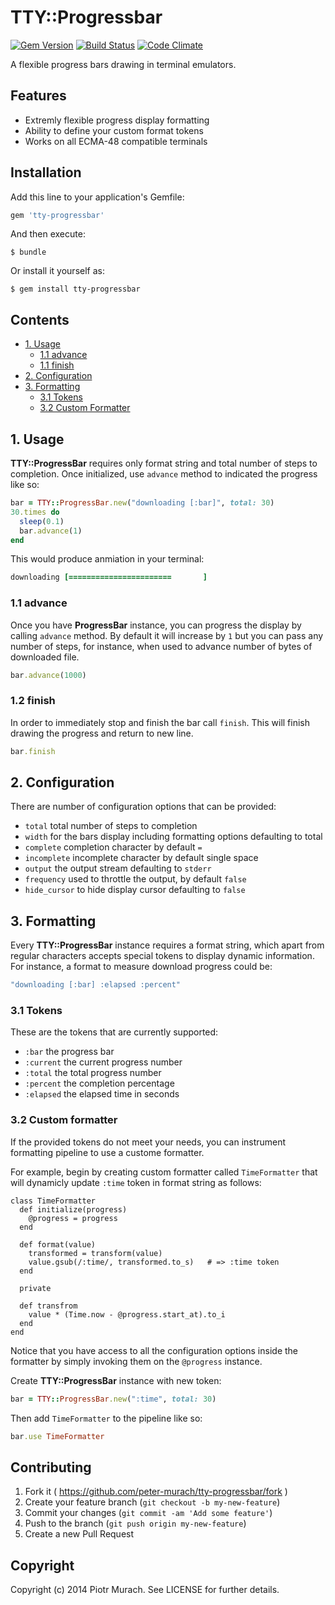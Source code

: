 # TTY::Progressbar
[![Gem Version](https://badge.fury.io/rb/tty-progressbar.png)][gem]
[![Build Status](https://secure.travis-ci.org/peter-murach/tty-progressbar.png?branch=master)][travis]
[![Code Climate](https://codeclimate.com/github/peter-murach/tty-progressbar.png)][codeclimate]

[gem]: http://badge.fury.io/rb/tty-progressbar
[travis]: http://travis-ci.org/peter-murach/tty-progressbar
[codeclimate]: https://codeclimate.com/github/peter-murach/tty-progressbar

A flexible progress bars drawing in terminal emulators.

## Features

* Extremly flexible progress display formatting
* Ability to define your custom format tokens
* Works on all ECMA-48 compatible terminals

## Installation

Add this line to your application's Gemfile:

```ruby
gem 'tty-progressbar'
```

And then execute:

    $ bundle

Or install it yourself as:

    $ gem install tty-progressbar

## Contents

* [1. Usage](#1-usage)
  * [1.1 advance](#11-advance)
  * [1.1 finish](#12-finish)
* [2. Configuration](#2-configuration)
* [3. Formatting](#3-formatting)
  * [3.1 Tokens](#31-tokens)
  * [3.2 Custom Formatter](#31-custom-formatter)

## 1. Usage

**TTY::ProgressBar** requires only format string and total number of steps to completion. Once initialized, use `advance` method to indicated the progress like so:

```ruby
bar = TTY::ProgressBar.new("downloading [:bar]", total: 30)
30.times do
  sleep(0.1)
  bar.advance(1)
end
```

This would produce anmiation in your terminal:

```ruby
downloading [=======================       ]
```

### 1.1 advance

Once you have **ProgressBar** instance, you can progress the display by calling `advance` method. By default it will increase by `1`  but you can pass any number of steps, for instance, when used to advance number of bytes of downloaded file.

```ruby
bar.advance(1000)
```

### 1.2 finish

In order to immediately stop and finish the bar call `finish`. This will finish drawing the progress and return to new line.

```ruby
bar.finish
```

## 2. Configuration

There are number of configuration options that can be provided:

* `total` total number of steps to completion
* `width` for the bars display including formatting options defaulting to total
* `complete` completion character by default `=`
* `incomplete` incomplete character by default single space
* `output` the output stream defaulting to `stderr`
* `frequency` used to throttle the output, by default `false`
* `hide_cursor` to hide display cursor defaulting to `false`

## 3. Formatting

Every **TTY::ProgressBar** instance requires a format string, which apart from regular characters accepts special tokens to display dynamic information. For instance, a format to measure download progress could be:

```ruby
"downloading [:bar] :elapsed :percent"
```

### 3.1 Tokens

These are the tokens that are currently supported:

* `:bar` the progress bar
* `:current` the current progress number
* `:total` the total progress number
* `:percent` the completion percentage
* `:elapsed` the elapsed time in seconds

### 3.2 Custom formatter

If the provided tokens do not meet your needs, you can instrument formatting pipeline to use a custome formatter.

For example, begin by creating custom formatter called `TimeFormatter` that will dynamicly update `:time` token in format string as follows:

```
class TimeFormatter
  def initialize(progress)
    @progress = progress
  end

  def format(value)
    transformed = transform(value)
    value.gsub(/:time/, transformed.to_s)   # => :time token
  end

  private

  def transfrom
    value * (Time.now - @progress.start_at).to_i
  end
end
```

Notice that you have access to all the configuration options inside the formatter by simply invoking them on the `@progress` instance.

Create **TTY::ProgressBar** instance with new token:

```ruby
bar = TTY::ProgressBar.new(":time", total: 30)
```

Then add `TimeFormatter` to the pipeline like so:

```ruby
bar.use TimeFormatter
```

## Contributing

1. Fork it ( https://github.com/peter-murach/tty-progressbar/fork )
2. Create your feature branch (`git checkout -b my-new-feature`)
3. Commit your changes (`git commit -am 'Add some feature'`)
4. Push to the branch (`git push origin my-new-feature`)
5. Create a new Pull Request

## Copyright

Copyright (c) 2014 Piotr Murach. See LICENSE for further details.
